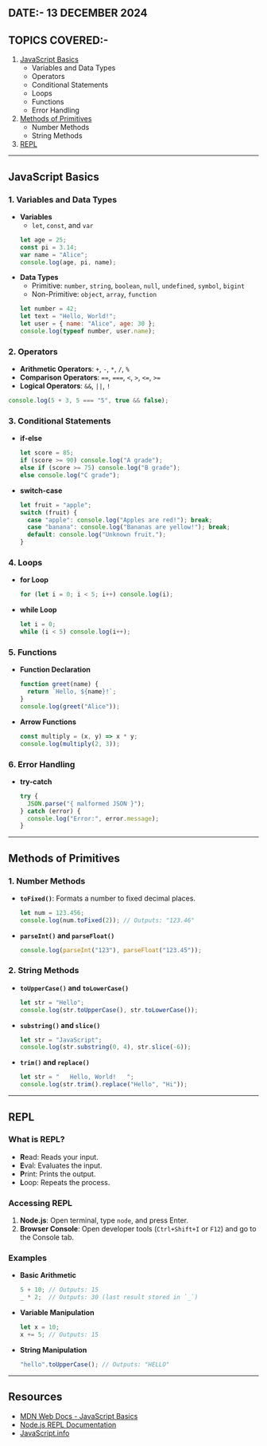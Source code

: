 ## DATE:- 13 DECEMBER 2024

## TOPICS COVERED:-
1. [JavaScript Basics](#javascript-basics)
   - Variables and Data Types
   - Operators
   - Conditional Statements
   - Loops
   - Functions
   - Error Handling
2. [Methods of Primitives](#methods-of-primitives)
   - Number Methods
   - String Methods
3. [REPL](#repl)

---

## JavaScript Basics

### 1. Variables and Data Types
- **Variables**
  - `let`, `const`, and `var`
  ```javascript
  let age = 25;
  const pi = 3.14;
  var name = "Alice";
  console.log(age, pi, name);
  ```
- **Data Types**
  - Primitive: `number`, `string`, `boolean`, `null`, `undefined`, `symbol`, `bigint`
  - Non-Primitive: `object`, `array`, `function`
  ```javascript
  let number = 42;
  let text = "Hello, World!";
  let user = { name: "Alice", age: 30 };
  console.log(typeof number, user.name);
  ```

### 2. Operators
- **Arithmetic Operators**: `+`, `-`, `*`, `/`, `%`
- **Comparison Operators**: `==`, `===`, `<`, `>`, `<=`, `>=`
- **Logical Operators**: `&&`, `||`, `!`
```javascript
console.log(5 + 3, 5 === "5", true && false);
```

### 3. Conditional Statements
- **if-else**
  ```javascript
  let score = 85;
  if (score >= 90) console.log("A grade");
  else if (score >= 75) console.log("B grade");
  else console.log("C grade");
  ```
- **switch-case**
  ```javascript
  let fruit = "apple";
  switch (fruit) {
    case "apple": console.log("Apples are red!"); break;
    case "banana": console.log("Bananas are yellow!"); break;
    default: console.log("Unknown fruit.");
  }
  ```

### 4. Loops
- **for Loop**
  ```javascript
  for (let i = 0; i < 5; i++) console.log(i);
  ```
- **while Loop**
  ```javascript
  let i = 0;
  while (i < 5) console.log(i++);
  ```

### 5. Functions
- **Function Declaration**
  ```javascript
  function greet(name) {
    return `Hello, ${name}!`;
  }
  console.log(greet("Alice"));
  ```
- **Arrow Functions**
  ```javascript
  const multiply = (x, y) => x * y;
  console.log(multiply(2, 3));
  ```

### 6. Error Handling
- **try-catch**
  ```javascript
  try {
    JSON.parse("{ malformed JSON }");
  } catch (error) {
    console.log("Error:", error.message);
  }
  ```

---

## Methods of Primitives

### 1. Number Methods
- **`toFixed()`**: Formats a number to fixed decimal places.
  ```javascript
  let num = 123.456;
  console.log(num.toFixed(2)); // Outputs: "123.46"
  ```
- **`parseInt()` and `parseFloat()`**
  ```javascript
  console.log(parseInt("123"), parseFloat("123.45"));
  ```

### 2. String Methods
- **`toUpperCase()` and `toLowerCase()`**
  ```javascript
  let str = "Hello";
  console.log(str.toUpperCase(), str.toLowerCase());
  ```
- **`substring()` and `slice()`**
  ```javascript
  let str = "JavaScript";
  console.log(str.substring(0, 4), str.slice(-6));
  ```
- **`trim()` and `replace()`**
  ```javascript
  let str = "   Hello, World!   ";
  console.log(str.trim().replace("Hello", "Hi"));
  ```

---

## REPL

### What is REPL?
- **R**ead: Reads your input.
- **E**val: Evaluates the input.
- **P**rint: Prints the output.
- **L**oop: Repeats the process.

### Accessing REPL
1. **Node.js**: Open terminal, type `node`, and press Enter.
2. **Browser Console**: Open developer tools (`Ctrl+Shift+I` or `F12`) and go to the Console tab.

### Examples
- **Basic Arithmetic**
  ```javascript
  5 + 10; // Outputs: 15
  _ * 2;  // Outputs: 30 (last result stored in `_`)
  ```
- **Variable Manipulation**
  ```javascript
  let x = 10;
  x += 5; // Outputs: 15
  ```
- **String Manipulation**
  ```javascript
  "hello".toUpperCase(); // Outputs: "HELLO"
  ```

---

## Resources
- [MDN Web Docs - JavaScript Basics](https://developer.mozilla.org/en-US/docs/Learn/Getting_started_with_the_web/JavaScript_basics)
- [Node.js REPL Documentation](https://nodejs.org/api/repl.html)
- [JavaScript.info](https://javascript.info/)

